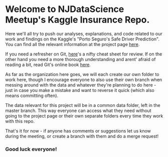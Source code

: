 # Welcome to NJDataScience Meetup's Kaggle Insurance Repo.

Here we'll all try to push our analyses, explanations, and code related to our work and findings on the Kaggle's "Porto Seguro's Safe Driver Prediction". You can find all the relevant information at the project page [here](https://www.kaggle.com/c/porto-seguro-safe-driver-prediction).

If you need a refresher on Git, [here](https://www.git-tower.com/blog/git-cheat-sheet/)'s a nifty cheat sheet for review. If on the other hand you need a more thorough understanding and arent' afraid of reading a bit, read Git's online book [here](https://git-scm.com/book/en/v2).

As far as the organization here goes, we will each create our own folder to work here, though I encourage everyone to also use their own branch when messing around with the data and whatever they're planning to do here - just in case you make a mistake and want to reverse it quick (which also means committing often).

The data relevant for this project will be in a common data folder, left in the master branch. This way everyone can access what they need without going to the project page or their own separate folders every time they work with this repo.

That's it for now - if anyone has comments or suggestions let us know during the meeting, or create a branch with them and do a merge request!

### Good luck everyone!
